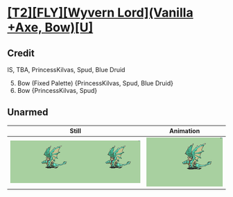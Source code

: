 # [\[T2\]\[FLY\]\[Wyvern Lord\]\(Vanilla +Axe, Bow\)\[U\]](../)

## Credit

IS, TBA, PrincessKilvas, Spud, Blue Druid

5. Bow (Fixed Palette) {PrincessKilvas, Spud, Blue Druid}
5. Bow {PrincessKilvas, Spud}
	
## Unarmed

| Still | Animation |
| :---: | :-------: |
| ![Unarmed still](./Unarmed_000.png) | ![Unarmed animation](./Unarmed.gif) |
